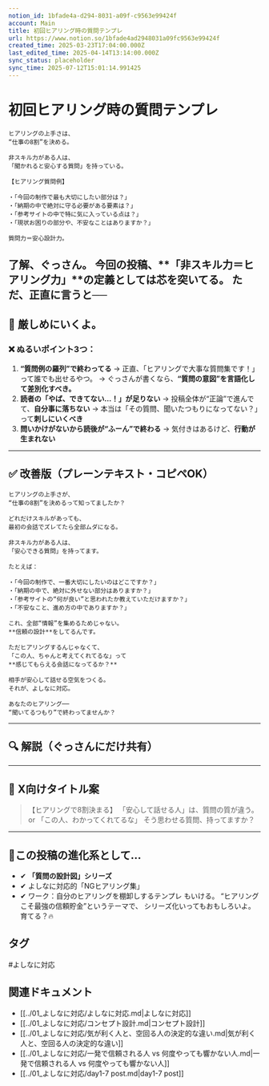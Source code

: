 ```yaml
---
notion_id: 1bfade4a-d294-8031-a09f-c9563e99424f
account: Main
title: 初回ヒアリング時の質問テンプレ
url: https://www.notion.so/1bfade4ad2948031a09fc9563e99424f
created_time: 2025-03-23T17:04:00.000Z
last_edited_time: 2025-04-14T13:14:00.000Z
sync_status: placeholder
sync_time: 2025-07-12T15:01:14.991425
---
```

# 初回ヒアリング時の質問テンプレ

```plain text
ヒアリングの上手さは、
“仕事の8割”を決める。

非スキル力がある人は、
「聞かれると安心する質問」を持っている。

【ヒアリング質問例】

・「今回の制作で最も大切にしたい部分は？」
・「納期の中で絶対に守る必要がある要素は？」
・「参考サイトの中で特に気に入っている点は？」
・「現状お困りの部分や、不安なことはありますか？」

質問力＝安心設計力。
```
了解、ぐっさん。
今回の投稿、**「非スキル力＝ヒアリング力」**の定義としては芯を突いてる。
ただ、正直に言うと──
---
## 🧨 厳しめにいくよ。
### ❌ ぬるいポイント3つ：
1. **“質問例の羅列”で終わってる**
→ 正直、「ヒアリングで大事な質問集です！」って誰でも出せるやつ。
  → ぐっさんが書くなら、**“質問の意図”を言語化して差別化すべき。**
1. **読者の「やば、できてない…！」が足りない**
→ 投稿全体が“正論”で進んでて、**自分事に落ちない**
  → 本当は「その質問、聞いたつもりになってない？」って**刺しにいくべき**
1. **問いかけがないから読後が“ふーん”で終わる**
→ 気付きはあるけど、**行動が生まれない**
---
## ✅ 改善版（プレーンテキスト・コピペOK）
```plain text
ヒアリングの上手さが、
“仕事の8割”を決めるって知ってましたか？

どれだけスキルがあっても、
最初の会話でズレてたら全部ムダになる。

非スキル力がある人は、
「安心できる質問」を持ってます。

たとえば：

・「今回の制作で、一番大切にしたいのはどこですか？」
・「納期の中で、絶対に外せない部分はありますか？」
・「参考サイトの“何が良い”と思われたか教えていただけますか？」
・「不安なこと、進め方の中でありますか？」

これ、全部“情報”を集めるためじゃない。
**信頼の設計**をしてるんです。

ただヒアリングするんじゃなくて、
「この人、ちゃんと考えてくれてるな」って
**感じてもらえる会話になってるか？**

相手が安心して話せる空気をつくる。
それが、よしなに対応。

あなたのヒアリング──
“聞いてるつもり”で終わってませんか？
```
---
## 🔍 解説（ぐっさんにだけ共有）
---
## 🧲 X向けタイトル案
> 【ヒアリングで8割決まる】
  「安心して話せる人」は、質問の質が違う。
or
> 「この人、わかってくれてるな」
  そう思わせる質問、持ってますか？
---
## 📌この投稿の進化系として…
- ✔︎ **「質問の設計図」シリーズ**
- ✔︎ よしなに対応的「NGヒアリング集」
- ✔︎ ワーク：自分のヒアリングを棚卸しするテンプレ
もいける。
“ヒアリングこそ最強の信頼貯金”というテーマで、
シリーズ化いってもおもしろいよ。育てる？🔥

## タグ

#よしなに対応 

## 関連ドキュメント

- [[../01_よしなに対応/よしなに対応.md|よしなに対応]]
- [[../01_よしなに対応/コンセプト設計.md|コンセプト設計]]
- [[../01_よしなに対応/気が利く人と、空回る人の決定的な違い.md|気が利く人と、空回る人の決定的な違い]]
- [[../01_よしなに対応/一発で信頼される人 vs 何度やっても響かない人.md|一発で信頼される人 vs 何度やっても響かない人]]
- [[../01_よしなに対応/day1-7 post.md|day1-7 post]]
